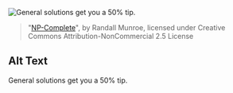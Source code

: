 ![General solutions get you a 50% tip.](https://imgs.xkcd.com/comics/np_complete.png)
> "[NP-Complete](https://xkcd.com/287/)", by Randall Munroe, licensed under Creative Commons Attribution-NonCommercial 2.5 License

## Alt Text
General solutions get you a 50% tip.
